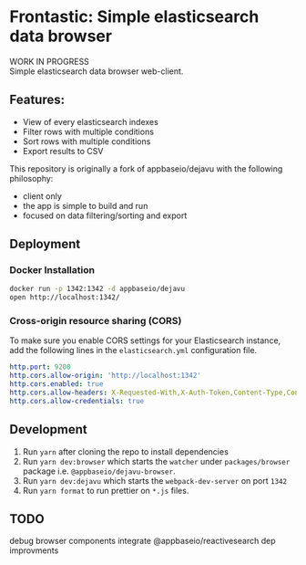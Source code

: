 # Frontastic: Simple elasticsearch data browser
WORK IN PROGRESS <br>
Simple elasticsearch data browser web-client.
## Features:
- View of every elasticsearch indexes
- Filter rows with multiple conditions
- Sort rows with multiple conditions
- Export results to CSV

This repository is originally a fork of appbaseio/dejavu with the following philosophy:
- client only
- the app is simple to build and run
- focused on data filtering/sorting and export


## Deployment
### Docker Installation
```sh
docker run -p 1342:1342 -d appbaseio/dejavu
open http://localhost:1342/
```
### Cross-origin resource sharing (CORS)
To make sure you enable CORS settings for your Elasticsearch instance, add the following lines in the `elasticsearch.yml` configuration file.

```yaml
http.port: 9200
http.cors.allow-origin: 'http://localhost:1342'
http.cors.enabled: true
http.cors.allow-headers: X-Requested-With,X-Auth-Token,Content-Type,Content-Length,Authorization
http.cors.allow-credentials: true
```

## Development
1. Run `yarn` after cloning the repo to install dependencies
2. Run `yarn dev:browser` which starts the `watcher` under `packages/browser` package i.e. `@appbaseio/dejavu-browser`.
3. Run `yarn dev:dejavu` which starts the `webpack-dev-server` on port `1342`
4. Run `yarn format` to run prettier on `*.js` files.


## TODO
debug browser components
integrate @appbaseio/reactivesearch dep
improvments